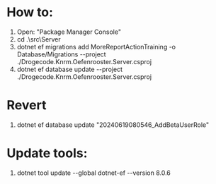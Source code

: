 # How to:

1. Open: "Package Manager Console"
2. cd .\src\Server
3. dotnet ef migrations add MoreReportActionTraining -o Database/Migrations --project ./Drogecode.Knrm.Oefenrooster.Server.csproj
4. dotnet ef database update --project ./Drogecode.Knrm.Oefenrooster.Server.csproj

# Revert

1. dotnet ef database update "20240619080546_AddBetaUserRole"

# Update tools:

1. dotnet tool update --global dotnet-ef --version 8.0.6